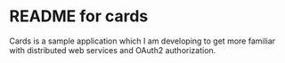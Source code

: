 README for cards
==========================

Cards is a sample application which I am developing to get more familiar with distributed web services and OAuth2 authorization.
